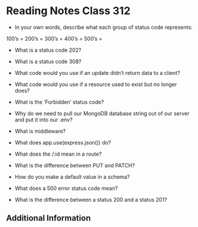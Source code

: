 # Reading Notes Class 312

- In your own words, describe what each group of status code represents:

100’s =
200’s =
300’s =
400’s =
500’s =

- What is a status code 202?
- What is a status code 308?
- What code would you use if an update didn’t return data to a client?
- What code would you use if a resource used to exist but no longer does?
- What is the ‘Forbidden’ status code?

- Why do we need to pull our MongoDB database string out of our server and put it into our .env?
- What is middleware?
- What does app.use(express.json()) do?
- What does the /:id mean in a route?
- What is the difference between PUT and PATCH?
- How do you make a default value in a schema?
- What does a 500 error status code mean?
- What is the difference between a status 200 and a status 201?


## Additional Information
